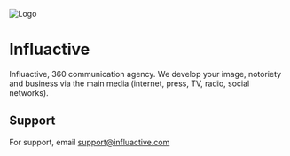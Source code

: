 ![Logo](https://influactive.com/logo/INFLUACTIVE-LOGO-QUADRI-HORIZON.jpg)
# Influactive

Influactive, 360 communication agency. We develop your image, notoriety and business via the main media (internet, press, TV, radio, social networks).

## Support

For support, email support@influactive.com

